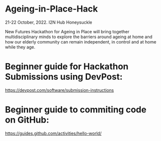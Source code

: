 # Ageing-in-Place-Hack

21-22 October, 2022. I2N Hub Honeysuckle

New Futures Hackathon for Ageing in Place will bring together multidisciplinary minds to explore the barriers around ageing at home and how our elderly community can remain independent, in control and at home while they age.

# Beginner guide for Hackathon Submissions using DevPost:

https://devpost.com/software/submission-instructions

# Beginner guide to commiting code on GitHub:

https://guides.github.com/activities/hello-world/
